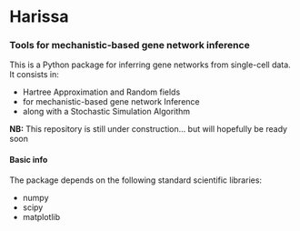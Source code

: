 # Harissa

### Tools for mechanistic-based gene network inference

This is a Python package for inferring gene networks from single-cell data.
It consists in:

* Hartree Approximation and Random fields
* for mechanistic-based gene network Inference
* along with a Stochastic Simulation Algorithm

**NB:** This repository is still under construction... but will hopefully be ready soon


#### Basic info

The package depends on the following standard scientific libraries:

- numpy
- scipy
- matplotlib